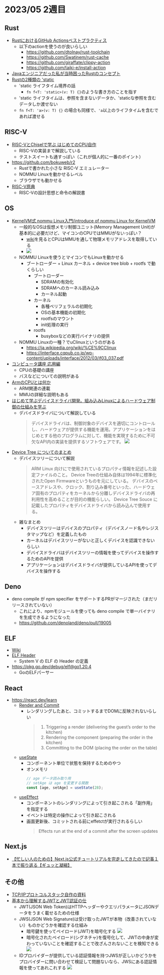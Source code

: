 # 2023/05 2週目

## Rust
- [RustにおけるGitHub Actionsベストプラクティス](https://techblog.paild.co.jp/entry/2023/04/10/170218)
  - 以下のactionを使うのが良いらしい
    - https://github.com/dtolnay/rust-toolchain
    - https://github.com/Swatinem/rust-cache
    - https://github.com/giraffate/clippy-action
    - https://github.com/taiki-e/install-action
- [Javaエンジニアだった私が当時困ったRustのコンセプト](https://techblog.paild.co.jp/entry/2023/04/24/172723)
- [Rustの2種類の 'static](https://laysakura.github.io/2020/05/21/rust-static-lifetime-and-static-bounds/)
  - 'static ライフタイム境界の話
    - `fn f<T: 'static>(v: T) {}`のような書き方のことを指す
  - 'static ライフタイムは、参照を含まないデータか、'staticな参照を含むデータしか渡せない
  -  `fn f<T: 'a>(v: T) {}` の場合も同様で、`'a`以上のライフタイムを含むであれば渡せる

## RISC-V
- [RISC-VとChiselで学ぶ はじめてのCPU自作](https://gihyo.jp/book/2021/978-4-297-12305-5)
  - RISC-Vの実装まで解説している
  - テストスイートも通すっぽい（これが個人的に一番のポイント）
- https://github.com/bokuweb/r2
  - Rustで書かれた小さな RISC-V エミュレーター
  - NOMMU Linuxを動かせるレベル
  - ブラウザでも動かせる
- [RISC-V原典](https://bookplus.nikkei.com/atcl/catalog/18/269170/)
  - RISC-Vの設計思想と命令の解説書

## OS
- [KernelVM式 nommu Linux入門/introduce of nommu Linux for KernelVM](https://speakerdeck.com/tnishinaga/introduce-of-nommu-linux-for-kernelvm)
  - 一般的なOSは仮想メモリ制御ユニット(Memory Management Unit)が基本的に必要だけど、マイコンのCPUではMMUがないっぽい？
    - [wiki](https://ja.wikipedia.org/wiki/%E3%83%A1%E3%83%A2%E3%83%AA%E7%AE%A1%E7%90%86%E3%83%A6%E3%83%8B%E3%83%83%E3%83%88)を見るとCPUはMMUを通して物理メモリアドレスを取得している
    - ![](https://upload.wikimedia.org/wikipedia/commons/d/dc/MMU_principle_updated.png)
  - NOMMU Linuxを使うとマイコンでもLinuxを動かせる
    - ブートローダー + Linux カーネル + device tree blob + rootfs で動くらしい
      - ブートローダー
        - SDRAMの有効化
        - SDRAMへのカーネル読み込み
        - カーネル起動
      - カーネル
        - 各種ペリフェラルの初期化
        - OSの基本機能の初期化
        - rootfsのマウント
        - init処理の実行
      - rootfs
        - busyboxなどの実行バイナリの提供
  - NOMMU Linuxの一種？でuClinuxというのがある
    - https://ja.wikipedia.org/wiki/%CE%9CClinux
    - https://interface.cqpub.co.jp/wp-content/uploads/interface/2012/03/if03_037.pdf
- [コンピュータ講座 応用編](https://jp.fujitsu.com/family/familyroom/syuppan/family/webs/serial-comp2/index.html)
  - CPUの基礎の講座
  - バスなどについての説明がある
- [ArmのCPUとは何か](https://www.aps-web.jp/academy/ca/234/)
  - ARM関連の連載
  - MMUの詳細な説明もある
- [はじめて学ぶデバイスドライバ開発。組み込みLinuxによるハードウェア制御の仕組みを学ぶ](https://www.aps-web.jp/academy/23638/)
  - デバイスドライバについて解説している
    > デバイスドライバは、制御対象のデバイスを適切にコントロールし、ハードウェアが提供する機能を運用。アプリケーションをはじめとする他のプログラムに対して、機能を実現するために不可欠なAPI内の実装を提供するソフトウェアです。
    ![](https://www.aps-web.jp/wp-data/wp-content/uploads/2020/11/acd-wrlinux-07-fig05.png)
- [Device Tree についてのまとめ](https://qiita.com/koara-local/items/ed99a7b96a0ca252fc4e)
  - デバイスツリーについて解説
    > ARM Linux 向けにで使用されているプロパティ情報を記述した設定ファイルのこと。
    > Device Treeの仕組み自体は1994年に標準化されたOpen Firmwareというものを元にしている。
    > デバイスのベースアドレスや、クロック、割り込み番号といった、ハードウェア固有のプロパティをカーネルから分離しデバイスドライバの再利用性を高めることが目的の機能らしい。
    > Device Tree Souce に記載したプロパティをデバイスドライバから読み込んで使用する。
  - 雑なまとめ
    - デバイスツリーはデバイスのプロパティ（デバイスノード名やレジスタマップなど）を定義したもの
    - カーネルはデバイスツリーがないと正しくデバイスを認識できないらしい
    - デバイスドライバはデバイスツリーの情報を使ってデバイスを操作するためのAPIを提供
    - アプリケーションはデバイスドライバが提供しているAPIを使ってデバイスを操作する

## Deno
- deno compile が npm specifier をサポートするPRがマージされた（まだリリースされていない）
  - これにより、npmモジュールを使っても deno compile で単一バイナリを生成できるようになった
  - https://github.com/denoland/deno/pull/19005

## ELF
- [Wiki](https://en.wikipedia.org/wiki/Executable_and_Linkable_Format)
- [ELF Header](https://www.sco.com/developers/gabi/latest/ch4.eheader.html)
  - System V の ELF の Header の定義
- https://pkg.go.dev/debug/elf@go1.20.4
  - GoのELFパーサー

## React
- https://react.dev/learn
  - [Render and Commit](https://react.dev/learn/render-and-commit)
    - レンダリングしたあと、コミットするまでDOMに反映されないらしい
      > 1. Triggering a render (delivering the guest’s order to the kitchen)
      > 2. Rendering the component (preparing the order in the kitchen)
      > 3. Committing to the DOM (placing the order on the table)
  - [useState](https://react.dev/reference/react/useState)
    - コンポーネント単位で状態を保持するためのやつ
    - オンメモリ
      ```ts
      // age データ読み取り用
      // setAge は age を変更する関数
      const [age, setAge] = useState(28);
      ```
  - [useEffect](https://react.dev/learn/synchronizing-with-effects)
    - コンポーネントのレンダリングによって引き起こされる「副作用」を指定する
    - イベントは特定の操作によって引き起こされる
    - 画面更新後、コミットされる前にeffetctが実行されるらしい
      > Effects run at the end of a commit after the screen updates

## Next.js
- [【忙しい人のための】Next.js公式チュートリアルを完走してきたので記事１本で振り返る【ギュッと凝縮】](https://dev.classmethod.jp/articles/complete-nextjs-tutorial/)

## その他
- [TCP/IPプロトコルスタック自作の資料](https://drive.google.com/drive/folders/1k2vymbC3vUk5CTJbay4LLEdZ9HemIpZe)
- [基本から理解するJWTとJWT認証の仕](https://developer.mamezou-tech.com/blogs/2022/12/08/jwt-auth/)
  - JWT(JSON Web Token)はHTTPヘッダーやクエリパラメータにJSONデータをうまく載せるための仕様
  - JWS(JSON Web Signature)は受け取ったJWTが本物（改善されていない）ものかどうかを確認する仕組み
    - 暗号鍵を使ってペイロード(JWT)を暗号化する
      ![](https://developer.mamezou-tech.com/img/blogs/2022/1208_jwt-sign.drawio.svg)
    - 暗号化されたペイロード(シグネチャ)を復号化して、JWTの中身が変わっていないことを確認することで改ざんされないことを検知できる
      ![](https://developer.mamezou-tech.com/img/blogs/2022/1208_jwt-verify.drawio.svg)
  - IDプロバイダーが提供している認証情報を持つJWSが正しいかどうかをプロバイダーに問い合わせて検証して問題ないなら、JWSにある認証情報を使ってあれこれする
    ![](https://developer.mamezou-tech.com/img/blogs/2022/1208_jwt-auth.drawio.svg)
